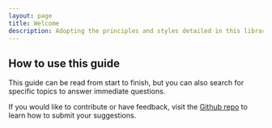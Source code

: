 ```yaml
---
layout: page
title: Welcome
description: Adopting the principles and styles detailed in this library allows us to have an accessible and consistent brand. This guide contains everything you need to create content on behalf of Azavea.
---
```


## How to use this guide
This guide can be read from start to finish, but you can also search for specific topics to answer immediate questions.

If you would like to contribute or have feedback, visit the [Github repo](https://github.com/azavea/azavea-branding-guide/issues) to learn how to submit your suggestions.
